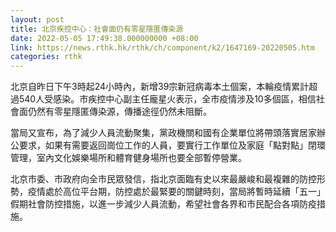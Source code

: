 ```yaml
---
layout: post
title: 北京疾控中心：社會面仍有零星隱匿傳染源
date: 2022-05-05 17:49:38.000000000 +08:00
link: https://news.rthk.hk/rthk/ch/component/k2/1647169-20220505.htm
categories: rthk
---
```


北京自昨日下午3時起24小時內，新增39宗新冠病毒本土個案，本輪疫情累計超過540人受感染。市疾控中心副主任龐星火表示，全市疫情涉及10多個區，相信社會面仍然有零星隱匿傳染源，傳播途徑仍然未阻斷。

當局又宣布，為了減少人員流動聚集，黨政機關和國有企業單位將帶頭落實居家辦公要求，如果有需要返回崗位工作的人員，要實行工作單位及家庭「點對點」閉環管理，室內文化娛樂場所和體育健身場所也要全部暫停營業。

北京市委、市政府向全市民眾發信，指北京面臨有史以來最嚴峻和最複雜的防控形勢，疫情處於高位平台期，防控處於最緊要的關鍵時刻，當局將暫時延續「五一」假期社會防控措施，以進一步減少人員流動，希望社會各界和市民配合各項防疫措施。
